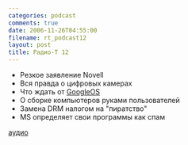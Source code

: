 ```yaml
---
categories: podcast
comments: true
date: 2006-11-26T04:55:00
filename: rt_podcast12
layout: post
title: Радио-T 12
---
```


- Резкое заявление Novell
- Вся правда о цифровых камерах
- Что ждать от [GoogleOS](http://www.readwriteweb.com/archives/googleos_what_to_expect.php)
- О сборке компьютеров руками пользователей
- Замена DRM налогом на "пиратство"
- MS определяет свои программы как спам

[аудио](http://cdn.radio-t.com/rt_podcast12.mp3)
<audio src="http://cdn.radio-t.com/rt_podcast12.mp3" preload="none"></audio>

